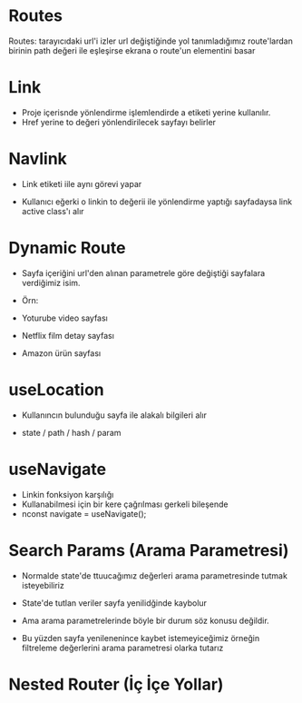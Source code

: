# Routes

Routes: tarayıcıdaki url'i izler url değiştiğinde
yol tanımladığımız route'lardan birinin path
değeri ile eşleşirse ekrana o route'un elementini basar

# Link

- Proje içerisnde yönlendirme işlemlendirde a etiketi yerine kullanılır.
- Href yerine to değeri yönlendirilecek sayfayı belirler

# Navlink

- Link etiketi iile aynı görevi yapar

- Kullanıcı eğerki o linkin to değerii ile yönlendirme yaptığı sayfadaysa link active class'ı alır

# Dynamic Route

- Sayfa içeriğini url'den alınan parametrele göre değiştiği sayfalara verdiğimiz isim.

- Örn:

- Yoturube video sayfası
- Netflix film detay sayfası
- Amazon ürün sayfası

# useLocation

- Kullanıncın bulunduğu sayfa ile alakalı bilgileri alır

- state / path / hash / param

# useNavigate

- Linkin fonksiyon karşılığı
- Kullanabilmesi için bir kere çağrılması gerkeli bileşende
- nconst navigate = useNavigate();

# Search Params (Arama Parametresi)

- Normalde state'de ttuucağımız değerleri arama parametresinde tutmak isteyebiliriz

- State'de tutlan veriler sayfa yenilidğinde kaybolur

- Ama arama parametrelerinde böyle bir durum söz konusu değildir.

- Bu yüzden sayfa yenilenenince kaybet istemeyiceğimiz örneğin filtreleme değerlerini arama parametresi olarka tutarız

# Nested Router (İç İçe Yollar)

